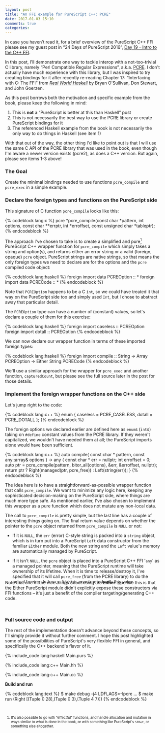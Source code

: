 ```yaml
---
layout: post
title: "An FFI example for PureScript C++: PCRE"
date: 2017-01-03 15:10
comments: true
categories: 
---
```


In case you haven’t read it, for a brief overview of the PureScript C++ FFI please see my guest post in “24 Days of PureScript 2016”, [Day 19 – Intro to the C++ FFI](https://github.com/paf31/24-days-of-purescript-2016/blob/master/19.markdown).

In this post, I'll demonstrate one way to tackle interop with a not-too-trivial C library, namely “Perl Compatible Regular Expressions”, a.k.a. [PCRE](http://www.pcre.org/). I don't actually have much experience with this library, but I was inspired to try creating bindings for it after recently re-reading Chapter 17: “Interfacing with C: The FFI” from [*Real World Haskell*](http://book.realworldhaskell.org/) by Bryan O'Sullivan, Don Stewart, and John Goerzen.

As this post borrows both the motivation and specific example from the book, please keep the following in mind:

1. This is **not** a “PureScript is better at this than Haskell” post
2. This is not necessarily the best way to use the PCRE library or create PureScript bindings for it
3. The referenced Haskell example from the book is not necessarily the only way to do things in Haskell (see item 1)

With that out of the way, the other thing I'd like to point out is that I will use the same C API of the PCRE library that was used in the book, even though I'm aware a newer version exists (pcre2), as does a C++ version. But again, please see items 1-3 above!

### The Goal

Create the minimal bindings needed to use functions `pcre_compile` and `pcre_exec` in a simple example.

### Declare the foreign types and functions on the PureScript side

This signature of C function `pcre_compile` looks like this: 

{% codeblock lang:c %}
pcre *pcre_compile(const char *pattern,
                   int options,
                   const char **errptr,
                   int *erroffset,
                   const unsigned char *tableptr); 
{% endcodeblock %}

The approach I've chosen to take is to create a simplified and pure<a href="#footnote"><sup>1</sup></a> PureScript C++ wrapper function for `pcre_compile` which simply takes a string and option(s), and returns either an error string or a valid (foreign, opaque) `pcre` object. PureScript strings are native strings, so that means the only foreign types we need to declare are for the options and the `pcre` compiled code object:

{% codeblock lang:haskell %}
foreign import data PCREOption :: *
foreign import data PCRECode :: *
{% endcodeblock %}

Note that `PCREOption` happens to be a C `int`, so we could have treated it that way on the PureScript side too and simply used `Int`, but I chose to abstract away that particular detail.

The `PCREOption` type can have a number of (constant) values, so let's declare a couple of them for this exercise:

{% codeblock lang:haskell %}
foreign import caseless :: PCREOption
foreign import dotall   :: PCREOption
{% endcodeblock %}

We can now declare our wrapper function in terms of these imported foreign types:

{% codeblock lang:haskell %}
foreign import compile :: String -> Array PCREOption -> Either String PCRECode
{% endcodeblock %}

We'll use a similar approach for the wrapper for `pcre_exec` and another function, `capturedCount`, but please see the full source later in the post for those details.

### Implement the foreign wrapper functions on the C++ side

Let's jump right to the code:

{% codeblock lang:c++ %}
enum {
  caseless = PCRE_CASELESS,
  dotall   = PCRE_DOTALL
};
{% endcodeblock %}

The foreign options we declared earlier are defined here as `enum`s (`int`s) taking on `#define` constant values from the PCRE library. If they weren't capitalized, we wouldn't have needed them at all; the PureScript imports alone would have been sufficient.

{% codeblock lang:c++ %}
auto compile( const char * pattern, const any::array& options ) -> any {
  const char * err = nullptr;
  int erroffset = 0;
  auto ptr = pcre_compile(pattern,
                          bitor_all(options),
                          &err,
                          &erroffset,
                          nullptr);
  return ptr ? Right(managed<pcre>(ptr, pcre_free)) : Left(string(err));
}
{% endcodeblock %}

The idea here is to have a straightforward-as-possible wrapper function that calls `pcre_compile`. We want to minimize any logic here, keeping any sophisticated decision-making on the PureScript side, where things are much more type safe. As mentioned earlier, I've also chosen to implement this wrapper as a pure function which does not mutate any non-local data.

The call to `pcre_compile` is pretty simple, but the last line has a couple of interesting things going on. The final return value depends on whether the pointer to the `pcre` object returned from `pcre_compile` is `NULL` or not:

* If it is `NULL`, the `err` (error) C-style string is packed into a `string` object, which is in turn put into a PureScript `Left` data constructor from the familiar `Either` module. Both the new string and the `Left` value's memory are automatically managed by PureScript. 
 
* If it isn't `NULL`, the `pcre` object is placed into a PureScript C++ FFI '`any`' as a managed pointer, meaning that the PureScript runtime will take ownership of its lifetime. When it is time to release/destroy it, I've specified that it will call `pcre_free` (from the PCRE library) to do the actual freeing. In turn, a `Right` is constructed with this value.

<div style="position: relative; top: -2em;">
Note that one of the nice things about using the <strong>Either</strong> type like this is that the Either PureScript module didn't explicitly expose these constructors via FFI functions – it's just a benefit of the compiler targeting/generating C++ code.
</div>

### Full source code and output

The rest of the implementation doesn't advance beyond these concepts, so I'll simply provide it without further comment. I hope this post highlighted some of the possibilities of PureScript's very flexible FFI in general, and specifically the C++ backend's flavor of it. 

{% include_code lang:haskell Main.purs %}

{% include_code lang:c++ Main.hh %}

{% include_code lang:c++ Main.cc %}

**Build and run**

{% codeblock lang:text %}
$ make debug -j4 LDFLAGS=-lpcre
...
$ make run
(Right [(Tuple 0 28),(Tuple 0 3),(Tuple 4 7)])
{% endcodeblock %}

<a name="footnote"></a></br>
<ol style="font-size:80%">
<li>It's also possible to go with “effectful” functions, and handle allocation and mutation in ways similar to what is done in the book, or with something like PureScript's <code>STRef</code>, or something else altogether.</li>
</ol>
